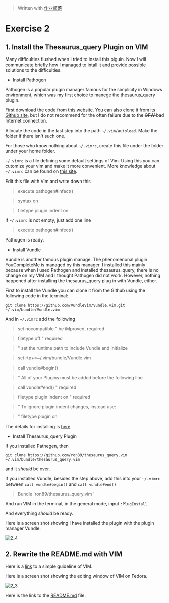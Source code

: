 > Written with [作业部落](https://www.zybuluo.com/ShixingWang/note/303533)

# Exercise 2

## 

## 1. Install the Thesaurus_query Plugin on VIM

Many difficulties flushed when I tried to install this plguin. Now I will communicate briefly how I managed to intall it and provide possible solutions to the difficulties.

- Install Pathogen

Pathogen is a popular plugin manager famous for the simplicity in Windows environment, which was my first choice to manege the thesaurus_query plugin.

First download the code from [this website](http://www.vim.org/scripts/script.php?script_id=2332). You can also clone it from its [Github site](https://github.com/tpope/vim-pathogen), but I do not recommend for the often failure due to the <s> GFW </s> bad Internet connection.

Allocate the code in the last step into the path
`~/.vim/autoload`. Make the folder if there isn't such one.

For those who know nothing about `~/.vimrc`, create this file under the folder under your home folder.

`~/.vimrc` is a file defining some default settings of Vim. Using  this you can cutomize your vim and make it more convenient. More knowledge about `~/.vimrc` can be found on [this site](http://easwy.com/blog/archives/advanced-vim-skills-introduce-vimrc/).

Edit this file with Vim and write down this

> execute pathogen#infect()

> syntax on

> filetype plugin indent on

If `~/.vimrc` is not empty, just add one line 
 > execute pathogen#infect()
 
Pathogen is ready.

- Install Vundle

Vundle is another famous plugin manage. The phenomenonal plugin YouCompleteMe is managed by this manager. I installed this mainly because when I used Pathogen and installed thesaurus_query, there is no change on my VIM and I thought Pathogen did not work. However, nothing happened after installing the thesaurus_query plug in with Vundle, either. 

First to install the Vundle you can clone it from the Github using the following code in the terminal:

`git clone https://github.com/VundleVim/Vundle.vim.git ~/.vim/bundle/Vundle.vim`

And in `~/.vimrc` add the following

>set nocompatible              " be iMproved, required

> filetype off                  " required


> " set the runtime path to include Vundle and initialize

> set rtp+=~/.vim/bundle/Vundle.vim

> call vundle#begin()

> " All of your Plugins must be added before the following line

> call vundle#end()            " required

> filetype plugin indent on    " required

> " To ignore plugin indent changes, instead use:

> " filetype plugin on

The details for installing is [here](https://github.com/VundleVim/Vundle.vim).

- Install Thesaurus_query Plugin

If you installed Pathegen, then

`git clone https://github.com/ron89/thesaurus_query.vim ~/.vim/bundle/thesaurus_query.vim`

and it _should_ be over.

If you installed Vundle, besides the step above, add this into your `~/.vimrc` between  `call vundle#begin()` and `call vundle#end()`

> Bundle 'ron89/thesaurus_query.vim '
 
And run VIM in the terminal, in the general mode, input `:PlugInstall`

And everything _should_ be ready.

Here is a screen shot showing I have installed the plugin with the plugin manager Vundle.

![2_4](https://raw.githubusercontent.com/ShixingWang/computationalphysics_N2013301020050/master/Pictures/2_4.png)

## 2.  Rewrite the README.md with VIM

Here is a [link](http://www.ccvita.com/487.html) to a simple guideline of VIM.

Here is a screen shot showing the editing window of VIM on Fedora.

![2_3](https://raw.githubusercontent.com/ShixingWang/computationalphysics_N2013301020050/master/Pictures/2_3.png)

Here is the link to the [README.md](https://github.com/ShixingWang/computationalphysics_N2013301020050/blob/master/README.md) file.


